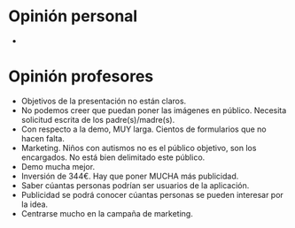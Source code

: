 # Opinión personal
- 

# Opinión profesores
- Objetivos de la presentación no están claros.
- No podemos creer que puedan poner las imágenes en público. Necesita solicitud escrita de los padre(s)/madre(s). 
- Con respecto a la demo, MUY larga. Cientos de formularios que no hacen falta.
- Marketing. Niños con autismos no es el público objetivo, son los encargados. No está bien delimitado este público.
- Demo mucha mejor.
- Inversión de 344€. Hay que poner MUCHA más publicidad.
- Saber cúantas personas podrían ser usuarios de la aplicación.
- Publicidad se podrá conocer cúantas personas se pueden interesar por la idea.
- Centrarse mucho en la campaña de marketing. 